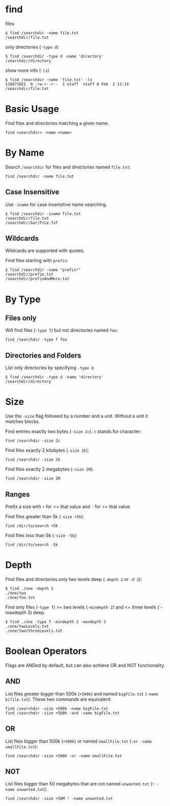 # find
    
files

    $ find /searchdir -name file.txt
    /searchdir/file.txt

only directories (`-type d`)

    $ find /searchdir -type d -name 'directory'
    /searchdir/directory

show more info (`-ls`)

    $ find /searchdir -name 'file.txt' -ls
    118871021  0 -rw-r--r--  1 staff  staff 0 Feb  2 11:14  /searchdir/file.txt


# Basic Usage

Find files and directories matching a given name.

    find <searchdir> -name <name>

# By Name

Search `/searchdir` for files and directories named `file.txt`:

    find /searchdir -name file.txt

## Case Insensitive

Use `-iname` for case insensitive name searching.

    $ find /searchdir -iname file.txt
    /searchdir/file.txt
    /searchdir/bar/FiLe.TxT

## Wildcards

Wildcards are supported with quotes.

Find files starting with `prefix`:

    $ find /searchdir -name "prefix*"
    /searchdir/prefix.txt
    /searchdir/prefixAndMore.txt


# By Type

## Files only

Will find files (`-type f`) but not directories named `foo`:

    find /searchdir -type f foo

## Directories and Folders

List only directories by specifying `-type d`.

    $ find /searchdir -type d -name 'directory'
    /searchdir/directory


# Size

Use the `-size` flag followed by a number and a unit. Without a unit it matches
blocks.

Find entries exactly two bytes (`-size 2c`). `c` stands for character:

    find /searchdir -size 2c

Find files exactly 2 kilobytes (`-size 2k`):

    find /searchdir -size 2k

Find files exactly 2 megabytes (`-size 2M`):

    find /searchdir -size 2M

## Ranges

Prefix a size with `+` for >= that value and `-` for <= that value.

Find files greater than 5k (`-size +5k`):

    find /dir/to/search +5k

Find files less than 5k (`-size -5k`):

    find /dir/to/search -5k


# Depth

Find files and directories only two levels deep (`-depth 2` or `-d 2`):

    $ find ./one -depth 2
    ./one/two
    ./one/foo.txt

Find only files (`-type f`) >= two levels (`-mindepth 2`) and <= three levels
(`-maxdepth 3) deep.

    $ find ./one -type f -mindepth 2 -maxdepth 3
    ./one/twoLevels.txt
    ./one/two/threeLevels.txt


# Boolean Operators

Flags are ANDed by default, but can also achieve OR and NOT functionality.

## AND

List files greater bigger than 500k (`+500k`) and named `bigFile.txt`
(`-name bifile.txt`). These two commands are equivalent:
    
    find /searchdir -size +500k -name bigFile.txt
    find /searchdir -size +500k -and -name bigFile.txt

## OR

List files bigger than 500k (`+500k`) or named `smallFile.txt` (`-or -name
smallFile.txt`):

    find /searchdir -size +500k -or -name smallFile.txt

## NOT

List files bigger than 50 megabytes that are not named `unwanted.txt` (`! -name
unwanted.txt`):

    find /searchdir -size +50M ! -name unwanted.txt
